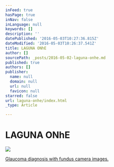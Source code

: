 ```yaml
---
inFeed: true
hasPage: true
inNav: false
inLanguage: null
keywords: []
description: ''
datePublished: '2016-05-03T10:27:36.815Z'
dateModified: '2016-05-03T10:26:37.541Z'
title: LAGUNA ONhE
author: []
sourcePath: _posts/2016-05-02-laguna-onhe.md
published: true
authors: []
publisher:
  name: null
  domain: null
  url: null
  favicon: null
starred: false
url: laguna-onhe/index.html
_type: Article

---
```

# LAGUNA ONhE
![](https://the-grid-user-content.s3-us-west-2.amazonaws.com/c0532ac6-8f3f-4c31-b023-1a853b16d6ac.png)

[Glaucoma diagnosis with fundus camera images.][0]

[0]: http://worldwide.espacenet.com/publicationDetails/biblio?CC=WO&NR=2013076336A4&KC=A4&FT=D